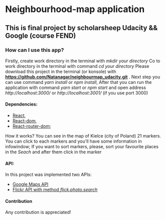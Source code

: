 # Neighbourhood-map application

## This is final project by scholarsheep Udacity && Google (course FEND)

### How can I use this app?


Firstly, create work directory in the terminal with *mkdir _your directory_*
Co to work directory in the terminal with command *cd _your directory_* 
Please download this project in the terminal (or konsole) with **https://github.com/Natanagar/neighbourmap_udacity.git** .
Next step you can use command *yarn install* or *npm install*,
After that you can run the application with command *yarn start*  or *npm start* and open address _http://localhost:3000/_ or _http://localhost:3001/_ (if you use port 3000)

#### Dependencies: 
* [React](https://reactjs.org/), 
* [React-dom](https://www.npmjs.com/package/react-dom), 
* [React-router-dom](https://www.npmjs.com/search?q=react-router-dom);


How it works?
You can see in the map of Kielce (city of Poland) 21 markers.
You can click to each markers and you'll have some information in infowindow;
If you want to sort markers, please, sort your favourite places in the *Seach* and after them click in the marker

#### API:
In this project was implemented two APIs:
* [Google Maps API](https://developers.google.com/maps/documentation/embed/start)
* [Flickr API with method _flick.photo.search_](https://www.flickr.com/services/api/)

#### Contribution
Any contribution is appreciated!

